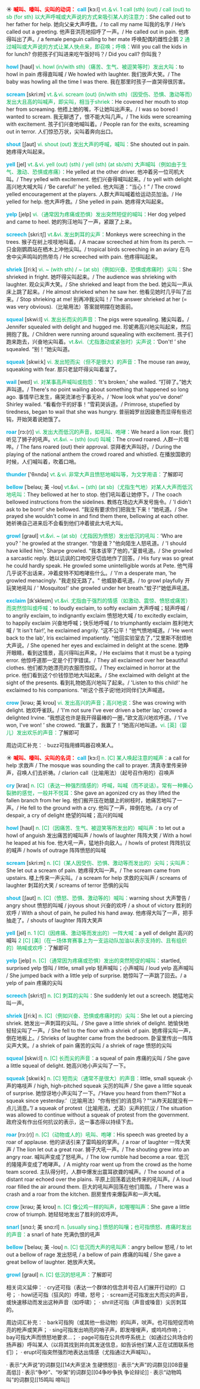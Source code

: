 ☀ <font color="red">**喊叫、嚎叫、尖叫的动词：**</font>
<font color="sky blue">**call**</font> [kɔ:l] 
<font color="#00b050">vt.＆vi. 1 call (sth) (out) / call (out) to sb (for sth) 以大声呼喊或大声说的方式来吸引某人的注意力：</font>She called out to her father for help. 她向父亲大声呼救。/ to call my name 叫我的名字 / He’s called out a greeting. 他声音洪亮地招呼了一声。/ He called out in pain. 他疼得叫出了声。/ a female penguin calling to her mate 呼唤配偶的雌性企鹅 <font color="#00b050">2 通过喊叫或大声说的方式让某人快点来，即召唤；呼唤：</font>Will you call the kids in for lunch? 你把孩子们叫进来吃午饭好吗？/ Did you call? 你叫我？
           
<font color="sky blue">**howl**</font> [haʊl] 
<font color="#00b050">vi. howl (in/with sth)（痛苦、生气、被逗笑等时）发出大叫：</font>to howl in pain 疼得直叫喊 / We howled with laughter. 我们放声大笑。/ The baby was howling all the time I was there. 我在那里时孩子一直哭得很厉害。

<font color="sky blue">**scream**</font> [skri:m] 
<font color="#00b050">vt.＆vi. scream (out) (in/with sth)（因受伤、恐惧、激动等而）发出大且高的叫喊声，即尖叫，相当于shriek：</font>He covered her mouth to stop her from screaming. 他捂上她的嘴，不让她叫出声来。/ I was so bored I wanted to scream. 我无聊透了，恨不能大叫几声。/ The kids were screaming with excitement. 孩子们兴奋地喊叫着。/ People ran for the exits, screaming out in terror. 人们惊恐万状，尖叫着奔向出口。

<font color="sky blue">**shout**</font> [ʃaʊt] 
<font color="#00b050">vi. shout (out) 发出大声的呼喊，喊叫：</font>She shouted out in pain. 她疼得大叫起来。

<font color="sky blue">**yell**</font> [jel] 
<font color="#00b050">vt.＆vi. yell (out) (sth) / yell (sth) (at sb/sth) 大声喊叫（例如由于生气、激动、恐惧或疼痛）：</font>He yelled at the other driver. 他冲着另一位司机大叫。/ They yelled with excitement. 他们兴奋得喊叫起来。/ to yell with delight 高兴地大喊大叫 / ‘Be careful!’ he yelled. 他大叫道：“当心！” / The crowd yelled encouragement at the players. 人群大声叫喊着给运动员加油。/ He yelled for help. 他大声呼救。/ She yelled in pain. 她疼得大叫起来。
                        
<font color="sky blue">**yelp**</font> [jelp]
<font color="#00b050">vi.（通常因为疼痛或恐惧）发出突然短促的喊叫：</font>Her dog yelped and came to heel. 她的狗汪地叫了一声，紧跟了上来。

<font color="sky blue">**screech**</font> [skri:tʃ]
<font color="#00b050">vt.&vi. 发出刺耳的尖声：</font>Monkeys were screeching in the trees. 猴子在树上吱吱地叫着。/ A macaw screeched at him from its perch. 一只金刚鹦鹉站在栖木上冲他尖叫。/ tropical birds screeching in an aviary 在鸟舍中尖声鸣叫的热带鸟 / He screeched with pain. 他疼得叫起来。         
           
<font color="sky blue">**shriek**</font> [ʃri:k]
<font color="#00b050">vi. ~ (with sth) / ~ (at sb)（例如兴奋、恐惧或疼痛时）尖叫：</font>She shrieked in fright. 她吓得尖叫起来。/ The audience was shrieking with laughter. 观众尖声大笑。/ She shrieked and leapt from the bed. 她尖叫一声从床上跳了起来。/ He almost shrieked when he saw her. 他看见她时几乎叫了出来。/ Stop shrieking at me! 别再冲我尖叫！/ The answer shrieked at her (= was very obvious).（比喻用法）答案就明摆在她面前。
           
<font color="sky blue">**squeal**</font> [skwi:l]
<font color="#00b050">vi. 发出长而尖的声音：</font>The pigs were squealing. 猪尖叫着。/ Jennifer squealed with delight and hugged me. 珍妮弗高兴地尖叫起来，然后拥抱了我。/ Children were running around squealing with excitement. 孩子们跑来跑去，兴奋地尖叫着。<font color="#00b050">vt.&vi.（尤指激动或紧张时）尖声说：</font>‘Don't! ’ she squealed. “别！”她尖叫道。
           
<font color="sky blue">**squeak**</font> [skwi:k] 
<font color="#00b050">vi. 发出短而尖（但不是很大）的声音：</font>The mouse ran away, squeaking with fear. 那只老鼠吓得尖叫着溜了。
                      
<font color="sky blue">**wail**</font> [weɪl]
<font color="#00b050">vi. 对某事高声喊叫或抱怨：</font>‘It's broken,’ she wailed. “打碎了。”她大声叫道。/ There's no point wailing about something that happened so long ago. 事情早已发生，痛哭流涕也于事无补。/ 'Now look what you've done!' Shirley wailed. “看看你干的好事！”雪莉哭诉道。/ Primrose, stupefied by tiredness, began to wail that she was hungry. 普丽姆罗丝因疲惫而显得有些迟钝，开始哭着说她饿了。

<font color="sky blue">**roar**</font> [rɔ:(r)]
<font color="#00b050">vi. 发出大而低沉的声音，如吼叫、咆哮：</font>We heard a lion roar. 我们听见了狮子的吼声。<font color="#00b050">vt.&vi. ~ (sth) (out) 叫喊：</font>The crowd roared. 人群一片喧哗。/ The fans roared (out) their approval. 崇拜者大声叫好。/ During the playing of the national anthem the crowd roared and whistled. 在播放国歌的时候，人们喊叫着，吹着口哨。

<font color="sky blue">**thunder**</font> ['θʌndə] 
<font color="#00b050">vt.＆vi. 非常大声且愤怒地喊叫等，为文学用语：</font>了解即可
           
<font color="sky blue">**bellow**</font> [ˈbeləʊ; 美 -loʊ]
<font color="#00b050">vt.&vi. ~ (sth) (at sb)（尤指生气地）对某人大声而低沉地吼叫：</font>They bellowed at her to stop. 他们吼叫着让她停下。/ The coach bellowed instructions from the sidelines. 教练在场边大声发号施令。/ 'I didn't ask to be born!' she bellowed. “我没有要求你们把我生下来！”她吼道。/ She prayed she wouldn't come in and find them there, bellowing at each other. 她祈祷自己进来后不会看到他们冲着彼此大吼大叫。
                      
<font color="sky blue">**growl**</font> [graʊl]
<font color="#00b050">vt.&vi. ~ (at sb)（尤指因为愤怒）发出低沉的吼叫：</font>‘Who are you? ’ he growled at the stranger. “你是谁？”他向陌生人怒吼道。/ 'I should have killed him,' Sharpe growled. “我本该宰了他的，”夏普吼道。/ She growled a sarcastic reply. 她以讥讽的口吻咬牙切齿地作了回答。/ His fury was so great he could hardly speak. He growled some unintelligible words at Pete. 他气得几乎说不出话来，冲着皮特不知咆哮些什么。/ 'I'm a desperate man, 'he growled menacingly. "我走投无路了。" 他威胁着吼道。/ to growl playfully 开玩笑地吼叫 / ' Mosquitos!' she growled under her breath."蚊子!"她低声吼道。

<font color="sky blue">**exclaim**</font> [ɪkˈskleɪm]
<font color="#00b050">vt.&vi. 尤指由于强烈的情感（如激动、震惊、愤怒或痛苦）而突然惊叫或呼喊：</font>to loudly exclaim, to softly exclaim 大声呼喊；轻声呼喊 / to angrily exclaim, to indignantly exclaim 愤怒地大喊 / to excitedly exclaim, to happily exclaim 兴奋地呼喊；快乐地呼喊 / to triumphantly exclaim 胜利地大喊 / ‘It isn't fair!’, he exclaimed angrily. “这不公平！”他气愤地喊道。/ 'He went back to the lab', Iris exclaimed impatiently. “他回实验室去了，”艾里斯不耐烦地大声说。/ She opened her eyes and exclaimed in delight at the scene. 她睁开眼睛，看到这情景，高兴得叫出声来。/ He exclaims that it must be a typing error. 他惊呼道那一定是个打字错误。/ They all exclaimed over her beautiful clothes. 他们都为她漂亮的衣服而惊叹。/ They exclaimed in horror at the price. 他们看到这个价钱惊恐地大叫起来。/ She exclaimed with delight at the sight of the presents. 看到礼物她高兴地叫了起来。/ 'Listen to this child!' he exclaimed to his companions. "听这个孩子说!他对同伴们大声喊道。
           
<font color="sky blue">**crow**</font> [krəʊ; 美 kroʊ]
<font color="#00b050">vi. 发出高兴的声音；高兴地说：</font>She was crowing with delight. 她欢呼雀跃。/ 'I'm not sure I've ever driven a better lap,' crowed a delighted Irvine. “我想这也许是我开得最棒的一圈，”欧文高兴地欢呼道。/ ‘I've won, I've won! ’ she crowed. “我赢了，我赢了！”她高兴地叫道。<font color="#00b050">vi. [英]（婴儿）发出欢乐的声音：</font>了解即可

周边词汇补充：
· buzz可指用蜂鸣器召唤某人。
   
☀ <font color="red">**喊叫、嚎叫、尖叫的名词：**</font>
<font color="sky blue">**call**</font> [kɔ:l] 
<font color="#00b050">n. [C] 某人唤起注意的喊声：</font>a call for help 求救声 / The mosque was sounding the call to prayer. 清真寺里传来钟声，召唤人们去祈祷。/ clarion call（比喻用法）（起号召作用的）召唤声

<font color="sky blue">**cry**</font> [kraɪ] 
<font color="#00b050">n. [C]（表达一种强烈情感的）呼喊，叫喊（而不说话）。常有一种撕心裂肺的感觉，一般并不悦耳：</font>She gave an agonized cry as they lifted the fallen branch from her leg. 他们搬开压在她腿上的树枝时，她痛苦地叫了一声。/ He fell to the ground with a cry. 他叫了一声，摔倒在地。/ a cry of despair, a cry of delight 绝望的叫喊；高兴的叫喊

<font color="sky blue">**howl**</font> [haʊl] 
<font color="#00b050">n. [C]（因痛苦、生气、被逗笑等所发出的）喊叫声：</font>to let out a howl of anguish 发出痛苦的喊叫声 / howls of laughter 阵阵大笑 / With a howl he leaped at his foe. 他大吼一声，猛地扑向敌人。/ howls of protest 阵阵抗议的喊声 / howls of outrage 阵阵愤怒的叫喊

<font color="sky blue">**scream**</font> [skri:m] 
<font color="#00b050">n. [C]（某人因受伤、恐惧、激动等而发出的）尖叫；尖叫声：</font>She let out a scream of pain. 她疼得大叫一声。/ The scream came from upstairs. 楼上传来一声尖叫。/ a scream for help 求救的尖叫声 / screams of laughter 刺耳的大笑 / screams of terror 恐惧的尖叫 

<font color="sky blue">**shout**</font> [ʃaʊt] 
<font color="#00b050">n. [C]（愤怒、恐惧、激动等的）喊叫：</font>warning shout 大声警告 / angry shout 愤怒的叫喊 / joyous shout 兴奋的欢呼 / a shout of victory 胜利的欢呼 / With a shout of pain, he pulled his hand away. 他疼得大叫了一声，把手抽走了。/ shouts of laughter 阵阵大笑声

<font color="sky blue">**yell**</font> [jel] 
<font color="#00b050">n. 1 [C]（因疼痛、激动等而发出的）一阵大喊：</font>a yell of delight 高兴的喊叫 <font color="#00b050">2 [C] [美]（在一场体育赛事上为一支运动队加油以表示支持的、且有组织的）呐喊或欢呼：</font>了解即可 
                       
<font color="sky blue">**yelp**</font> [jelp]
<font color="#00b050">n. [C]（通常因为疼痛或恐惧）发出的突然短促的喊叫：</font>startled, surprised yelp 惊叫 / little, small yelp 轻声喊叫；小声喊叫 / loud yelp 高声喊叫 / She jumped back with a little yelp of surprise. 她惊叫了一声跳了回去。/ a yelp of pain 疼痛的尖叫

<font color="sky blue">**screech**</font> [skri:tʃ]
<font color="#00b050">n. [C] 刺耳的尖叫：</font>She suddenly let out a screech. 她猛地尖叫一声。     

<font color="sky blue">**shriek**</font> [ʃri:k]
<font color="#00b050">n. [C]（例如兴奋、恐惧或疼痛时的）尖叫：</font>She let out a piercing shriek. 她发出一声刺耳的尖叫。/ She gave a little shriek of delight. 她愉快地轻轻尖叫了一声。/ She fell to the floor with a shriek of pain. 她疼得尖叫一声，倒在地板上。/ Shrieks of laughter came from the bedroom. 卧室里传出一阵阵尖声大笑。/ a shriek of pain 痛苦的尖叫 / a shriek of rage 愤怒的尖叫
           
<font color="sky blue">**squeal**</font> [skwi:l]
<font color="#00b050">n. [C] 长而尖的声音：</font>a squeal of pain 疼痛的尖叫 / She gave a little squeal of delight. 她高兴地小声尖叫了一下。
           
<font color="sky blue">**squeak**</font> [skwi:k] 
<font color="#00b050">n. [C] 短而尖（通常不是很大）的声音：</font>little, small squeak 小声的咯吱声 / high, high-pitched squeak 尖厉的叫声 / She gave a little squeak of surprise. 她惊讶地小声尖叫了一下。/‘Have you heard from them?’‘Not a squeak since yesterday.’（比喻用法）“你有他们的消息吗？”“从昨天起就没有一点儿消息。”/ a squeak of protest（比喻用法，尤英）尖声的抗议 / The situation was allowed to continue without a squeak of protest from the government. 政府没有作出任何抗议的表示，这一事态得以持续下去。

<font color="sky blue">**roar**</font> [rɔ:(r)]
<font color="#00b050">n. [C]（动物或人的）吼叫、咆哮：</font>His speech was greeted by a roar of applause. 他的讲话引来了雷鸣般的掌声。/ a roar of laughter 一阵大笑声 / The lion let out a great roar. 狮子大吼一声。/ The shouting grew into an angry roar. 喊叫声变成了怒吼声。/ The low rumble had become a roar. 低沉的隆隆声变成了咆哮声。/ A mighty roar went up from the crowd as the home team scored. 主队得分时，人群中爆发出震耳欲聋的喊声。/ The sound of a distant roar echoed over the plains. 平原上回荡着远处传来的吼叫声。/ A loud roar filled the air around them. 巨大的吼叫声回荡在他们周围。/ There was a crash and a roar from the kitchen. 厨房里传来爆裂声和一声大喊。

<font color="sky blue">**crow**</font> [krəʊ; 美 kroʊ]
<font color="#00b050">n. [C] 像公鸡一样的叫声，如喔喔叫声：</font>She gave a little crow of triumph. 她轻轻地发出了胜利的欢呼声。  
   
<font color="sky blue">**snarl**</font> [snɑ:l; 美 snɑ:rl]
<font color="#00b050">n. [usually sing.] 愤怒的叫嚷；也可指愤怒、疼痛时发出的声音：</font>a snarl of hate 充满仇恨的吼声

<font color="sky blue">**bellow**</font> [ˈbeləʊ; 美 -loʊ] 
<font color="#00b050">n. [C] 低沉而大声的吼叫声：</font>angry bellow 怒吼 / to let out a bellow of rage 发出怒吼 / a bellow of pain 疼痛的叫喊 / She gave a great bellow of laughter. 她放声大笑。
          
<font color="sky blue">**growl**</font> [graʊl]
<font color="#00b050">n. [C] 低沉的怒吼声：</font>了解即可

相关词义延伸：
· cry还可指（表达一个群体的信念并号召人们展开行动的）口号；
· howl还可指（狂风的）呼啸，怒号；
· scream还可指发出大而尖的声音，或快速移动而发出这种声音（如呼啸）；
· shrill还可指（声音或嗓音）尖厉刺耳的。

周边词汇补充：
· bark可指狗（或其他一些动物）的叫声，吠声。也可指短促而响亮的枪声或笑声；
· sing可指发出响亮的哨子声，即发嗖嗖声，或呜呜作响；
· bay可指大声而愤怒地要求…；
· page可指在公共传呼系统上（如通过公共场合的扬声器）呼叫某人（以将其找到并向其发送信息，如告诉他们某人正在试图联系他们）；
· erupt可指突然强烈地表达出情感（尤指通过大声喊叫）。

· 表示“大声说”的词群见[[14大声坚决 生硬愤怒]]
· 表示“大声”的词群见[[08音量 高低]]
· 表示“争吵”、“吵架”的词群见[[04争吵争执 争论辩论]]
· 表示“动物鸣叫”的词群见[[15鸣叫 啼叫]]
